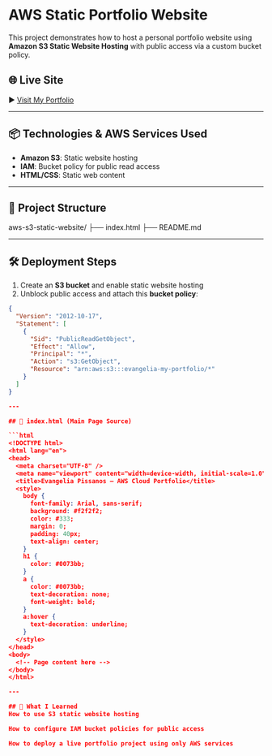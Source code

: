 # AWS Static Portfolio Website

This project demonstrates how to host a personal portfolio website using **Amazon S3 Static Website Hosting** with public access via a custom bucket policy.

## 🌐 Live Site

▶️ [Visit My Portfolio](http://evangelia-my-portfolio.s3-website.us-east-2.amazonaws.com)

---

## 📦 Technologies & AWS Services Used

- **Amazon S3**: Static website hosting  
- **IAM**: Bucket policy for public read access  
- **HTML/CSS**: Static web content  

---

## 🧰 Project Structure
aws-s3-static-website/
├── index.html
├── README.md


---

## 🛠️ Deployment Steps

1. Create an **S3 bucket** and enable static website hosting  
2. Unblock public access and attach this **bucket policy**:

```json
{
  "Version": "2012-10-17",
  "Statement": [
    {
      "Sid": "PublicReadGetObject",
      "Effect": "Allow",
      "Principal": "*",
      "Action": "s3:GetObject",
      "Resource": "arn:aws:s3:::evangelia-my-portfolio/*"
    }
  ]
}

---

## 📄 index.html (Main Page Source)

```html
<!DOCTYPE html>
<html lang="en">
<head>
  <meta charset="UTF-8" />
  <meta name="viewport" content="width=device-width, initial-scale=1.0"/>
  <title>Evangelia Pissanos – AWS Cloud Portfolio</title>
  <style>
    body {
      font-family: Arial, sans-serif;
      background: #f2f2f2;
      color: #333;
      margin: 0;
      padding: 40px;
      text-align: center;
    }
    h1 {
      color: #0073bb;
    }
    a {
      color: #0073bb;
      text-decoration: none;
      font-weight: bold;
    }
    a:hover {
      text-decoration: underline;
    }
  </style>
</head>
<body>
  <!-- Page content here -->
</body>
</html>

---

## 🧠 What I Learned
How to use S3 static website hosting

How to configure IAM bucket policies for public access

How to deploy a live portfolio project using only AWS services





